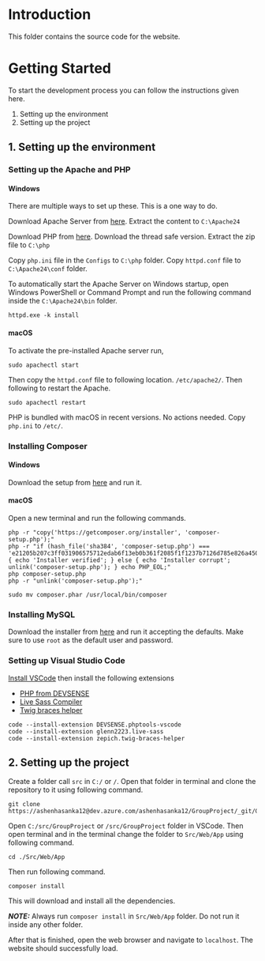 # Introduction
This folder contains the source code for the website. 

# Getting Started
To start the development process you can follow the instructions given here.
1.	Setting up the environment
2.  Setting up the project

## 1. Setting up the environment

### Setting up the Apache and PHP
#### Windows

There are multiple ways to set up these. This is a one way to do.

Download Apache Server from [here](https://www.apachelounge.com/download/VS17/binaries/httpd-2.4.57-win64-VS17.zip). Extract the content to `C:\Apache24`

Download PHP from [here](https://windows.php.net/download/). Download the thread safe version. Extract the zip file to 
`C:\php`

Copy `php.ini` file in the `Configs` to `C:\php` folder. Copy `httpd.conf` file to `C:\Apache24\conf` folder.

To automatically start the Apache Server on Windows startup, open Windows PowerShell or Command Prompt and run the 
following command inside the `C:\Apache24\bin` folder.

`httpd.exe -k install`

#### macOS

To activate the pre-installed Apache server run,

`sudo apachectl start`

Then copy the `httpd.conf` file to following location. `/etc/apache2/`. Then following to restart the Apache.

`sudo apachectl restart`

PHP is bundled with macOS in recent versions. No actions needed. Copy `php.ini` to `/etc/`.

### Installing Composer 
#### Windows

Download the setup from [here](https://getcomposer.org/Composer-Setup.exe) and run it.

#### macOS

Open a new terminal and run the following commands.

```
php -r "copy('https://getcomposer.org/installer', 'composer-setup.php');"
php -r "if (hash_file('sha384', 'composer-setup.php') === 'e21205b207c3ff031906575712edab6f13eb0b361f2085f1f1237b7126d785e826a450292b6cfd1d64d92e6563bbde02') { echo 'Installer verified'; } else { echo 'Installer corrupt'; unlink('composer-setup.php'); } echo PHP_EOL;"
php composer-setup.php
php -r "unlink('composer-setup.php');"

sudo mv composer.phar /usr/local/bin/composer
```

### Installing MySQL

Download the installer from [here](https://dev.mysql.com/downloads/installer/) and run it accepting the defaults. Make sure to use `root` as the default user 
and password.

### Setting up Visual Studio Code

[Install VSCode](https://code.visualstudio.com/) then install the following extensions
- [PHP from DEVSENSE](https://marketplace.visualstudio.com/items?itemName=DEVSENSE.phptools-vscode)
- [Live Sass Compiler](https://marketplace.visualstudio.com/items?itemName=glenn2223.live-sass)
- [Twig braces helper](https://marketplace.visualstudio.com/items?itemName=zepich.twig-braces-helper)

```
code --install-extension DEVSENSE.phptools-vscode
code --install-extension glenn2223.live-sass
code --install-extension zepich.twig-braces-helper
```

## 2. Setting up the project

Create a folder call `src` in `C:/` or `/`. Open that folder in terminal and clone the repository to it using following command.

```
git clone https://ashenhasanka12@dev.azure.com/ashenhasanka12/GroupProject/_git/GroupProject
```

Open `C:/src/GroupProject` or `/src/GroupProject` folder in VSCode. Then open terminal and in the terminal change the folder to `Src/Web/App` using following command.

`cd ./Src/Web/App`

Then run following command.

`composer install`

This will download and install all the dependencies.

**_NOTE:_** Always run `composer install` in `Src/Web/App` folder. Do not run it inside any other folder.

After that is finished, open the web browser and navigate to `localhost`. The website should successfully load.